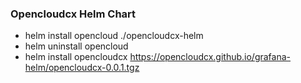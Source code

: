 ### Opencloudcx Helm Chart
- helm install opencloud ./opencloudcx-helm 
- helm uninstall opencloud
- helm install opencloudcx https://opencloudcx.github.io/grafana-helm/opencloudcx-0.0.1.tgz